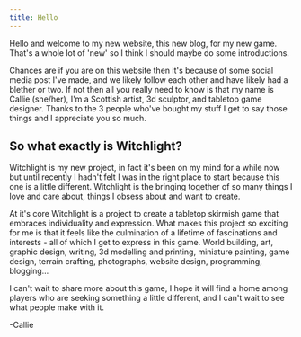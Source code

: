 ```yaml
---
title: Hello
---
```


Hello and welcome to my new website, this new blog, for my new game. That's a whole lot of 'new' so I think I should maybe do some introductions.

Chances are if you are on this website then it's because of some social media post I've made, and we likely follow each other and have likely had a blether or two. If not then all you really need to know is that my name is Callie (she/her), I'm a Scottish artist, 3d sculptor, and tabletop game designer. Thanks to the 3 people who've bought my stuff I get to say those things and I appreciate you so much.

## So what exactly is Witchlight?

Witchlight is my new project, in fact it's been on my mind for a while now but until recently I hadn't felt I was in the right place to start because this one is a little different. Witchlight is the bringing together of so many things I love and care about, things I obsess about and want to create.

At it's core Witchlight is a project to create a tabletop skirmish game that embraces individuality and expression. What makes this project so exciting for me is that it feels like the culmination of a lifetime of fascinations and interests - all of which I get to express in this game. World building, art, graphic design, writing, 3d modelling and printing, miniature painting, game design, terrain crafting, photographs, website design, programming, blogging...

I can't wait to share more about this game, I hope it will find a home among players who are seeking something a little different, and I can't wait to see what people make with it.

-Callie
